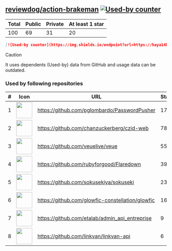 





## [reviewdog/action-brakeman](https://github.com/reviewdog/action-brakeman) [![Used-by counter](https://img.shields.io/endpoint?url=https://haya14busa.github.io/github-used-by/data/reviewdog/action-brakeman/shieldsio.json)](https://github.com/haya14busa/github-used-by/tree/main/repo/reviewdog/action-brakeman)

| Total | Public | Private | At least 1 star
| ----- | ------ | ------- | ---------------
| 100 | 69 | 31 | 20 |

```md
[![Used-by counter](https://img.shields.io/endpoint?url=https://haya14busa.github.io/github-used-by/data/reviewdog/action-brakeman/shieldsio.json)](https://github.com/haya14busa/github-used-by/tree/main/repo/reviewdog/action-brakeman)
```

> [!CAUTION]
> It uses dependents (Used-by) data from GitHub and usage data can be outdated.

### Used by following repositories

| # | Icon | URL | Stars |
| -- | -- | -- | -- | 
|1|<img src="https://github.com/pglombardo.png" width=50 height=50>|https://github.com/pglombardo/PasswordPusher|1763|
|2|<img src="https://github.com/chanzuckerberg.png" width=50 height=50>|https://github.com/chanzuckerberg/czid-web|78|
|3|<img src="https://github.com/veuelive.png" width=50 height=50>|https://github.com/veuelive/veue|55|
|4|<img src="https://github.com/rubyforgood.png" width=50 height=50>|https://github.com/rubyforgood/Flaredown|39|
|5|<img src="https://github.com/sokusekiya.png" width=50 height=50>|https://github.com/sokusekiya/sokuseki|23|
|6|<img src="https://github.com/glowfic-constellation.png" width=50 height=50>|https://github.com/glowfic-constellation/glowfic|16|
|7|<img src="https://github.com/etalab.png" width=50 height=50>|https://github.com/etalab/admin_api_entreprise|9|
|8|<img src="https://github.com/linkvan.png" width=50 height=50>|https://github.com/linkvan/linkvan-api|6|
